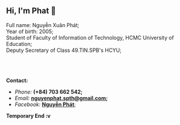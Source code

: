 ## Hi, I'm Phat 👋


Full name: Nguyễn Xuân Phát; </br>
Year of birth: 2005; </br>
Student of Faculty of Information of Technology, HCMC University of Education; </br>
Deputy Secretary of Class 49.TIN.SPB's HCYU; </br>
</br>
</br>
</br>



**Contact:**
- _Phone:_ **(+84) 703 662 542;**
- _Email:_ **nguyenphat.spth@gmail.com;** 
- _Facebook:_ **<a href="https://www.facebook.com/suyt.suyt.1422/">Nguyễn Phát</a>**;

**Temporary End :v**
